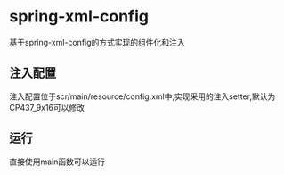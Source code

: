 # spring-xml-config

基于spring-xml-config的方式实现的组件化和注入

## 注入配置
注入配置位于scr/main/resource/config.xml中,实现采用的注入setter,默认为CP437_9x16可以修改

## 运行
直接使用main函数可以运行
